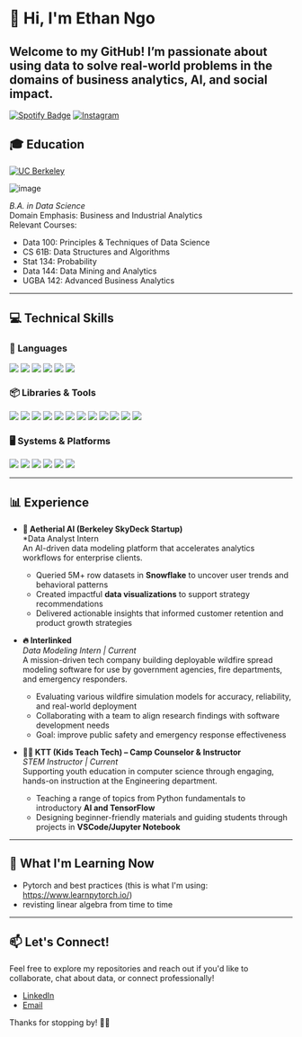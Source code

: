 # 👋 Hi, I'm Ethan Ngo

Welcome to my GitHub! I’m passionate about using data to solve real-world problems in the domains of business analytics, AI, and social impact.
---

[![Spotify Badge](https://img.shields.io/badge/Spotify-1ED760?style=for-the-badge&logo=spotify&logoColor=white)](https://open.spotify.com/user/f1enrtm9qzzx0l97fseiq5mb0?si=c2c8bc50eb0a4f6a&nd=1&dlsi=2dcbdbe3f3344e5c)
[![Instagram](https://img.shields.io/badge/Instagram-E4405F?style=for-the-badge&logo=instagram&logoColor=white)](https://www.instagram.com/ethangofficial/#)

## 🎓 Education

[![UC Berkeley](https://img.shields.io/badge/UC_Berkeley-003262?style=for-the-badge&logo=&logoColor=gold)](https://www.usnews.com/best-colleges/rankings/computer-science/data-analytics-science?_sort=rank&_sortDirection=asc)

![image](https://github.com/user-attachments/assets/141cf2dc-03a2-4058-82ca-d9882aa0e664)

*B.A. in Data Science*  
Domain Emphasis: Business and Industrial Analytics  
Relevant Courses:  
- Data 100: Principles & Techniques of Data Science  
- CS 61B: Data Structures and Algorithms  
- Stat 134: Probability  
- Data 144: Data Mining and Analytics  
- UGBA 142: Advanced Business Analytics  

---

## 💻 Technical Skills

### 🧠 Languages
<p>
  <img src="https://img.shields.io/badge/Python-3776AB?style=for-the-badge&logo=python&logoColor=white"/>
  <img src="https://img.shields.io/badge/R-276DC3?style=for-the-badge&logo=r&logoColor=white"/>
  <img src="https://img.shields.io/badge/SQL-003B57?style=for-the-badge&logo=mysql&logoColor=white"/>
  <img src="https://img.shields.io/badge/Java-007396?style=for-the-badge&logo=java&logoColor=white"/>
  <img src="https://img.shields.io/badge/JavaScript-F7DF1E?style=for-the-badge&logo=javascript&logoColor=black"/>
  <img src="https://img.shields.io/badge/Scheme-1e4b94?style=for-the-badge"/>
</p>

### 📦 Libraries & Tools
<p>
  <img src="https://img.shields.io/badge/NumPy-013243?style=for-the-badge&logo=numpy&logoColor=white"/>
  <img src="https://img.shields.io/badge/pandas-150458?style=for-the-badge&logo=pandas&logoColor=white"/>
  <img src="https://img.shields.io/badge/scikit--learn-F7931E?style=for-the-badge&logo=scikit-learn&logoColor=white"/>
  <img src="https://img.shields.io/badge/PyTorch-EE4C2C?style=for-the-badge&logo=pytorch&logoColor=white"/>
  <img src="https://img.shields.io/badge/TensorFlow-FF6F00?style=for-the-badge&logo=tensorflow&logoColor=white"/>
  <img src="https://img.shields.io/badge/Matplotlib-11557C?style=for-the-badge&logo=matplotlib&logoColor=white"/>
  <img src="https://img.shields.io/badge/Seaborn-4C72B0?style=for-the-badge"/>
  <img src="https://img.shields.io/badge/Regex-4285F4?style=for-the-badge"/>
  <img src="https://img.shields.io/badge/Tableau-E97627?style=for-the-badge&logo=tableau&logoColor=white"/>
  <img src="https://img.shields.io/badge/Git-F05032?style=for-the-badge&logo=git&logoColor=white"/>
  <img src="https://img.shields.io/badge/Jupyter-F37626?style=for-the-badge&logo=jupyter&logoColor=white"/>
  <img src="https://img.shields.io/badge/VS%20Code-007ACC?style=for-the-badge&logo=visualstudiocode&logoColor=white"/>
</p>

### 🖥️ Systems & Platforms
<p>
  <img src="https://img.shields.io/badge/MySQL-4479A1?style=for-the-badge&logo=mysql&logoColor=white"/>
  <img src="https://img.shields.io/badge/SQLite-003B57?style=for-the-badge&logo=sqlite&logoColor=white"/>
  <img src="https://img.shields.io/badge/Snowflake-29B5E8?style=for-the-badge&logo=snowflake&logoColor=white"/>
  <img src="https://img.shields.io/badge/Conda-44A833?style=for-the-badge&logo=anaconda&logoColor=white"/>
  <img src="https://img.shields.io/badge/GitHub-181717?style=for-the-badge&logo=github&logoColor=white"/>
  <img src="https://img.shields.io/badge/Mac/Linux-Terminal-000000?style=for-the-badge&logo=gnubash&logoColor=white"/>
</p>
  

---

## 📊 Experience

- **🤖 Aetherial AI (Berkeley SkyDeck Startup)**  
  *Data Analyst Intern  
  An AI-driven data modeling platform that accelerates analytics workflows for enterprise clients.  
  - Queried 5M+ row datasets in **Snowflake** to uncover user trends and behavioral patterns  
  - Created impactful **data visualizations** to support strategy recommendations  
  - Delivered actionable insights that informed customer retention and product growth strategies  

- **🔥 Interlinked**  
  *Data Modeling Intern | Current*  
  A mission-driven tech company building deployable wildfire spread modeling software for use by government agencies, fire departments, and emergency responders.  
  - Evaluating various wildfire simulation models for accuracy, reliability, and real-world deployment  
  - Collaborating with a team to align research findings with software development needs  
  - Goal: improve public safety and emergency response effectiveness  

- **👨‍🏫 KTT (Kids Teach Tech) – Camp Counselor & Instructor**  
  *STEM Instructor | Current*  
  Supporting youth education in computer science through engaging, hands-on instruction at the Engineering department.  
  - Teaching a range of topics from Python fundamentals to introductory **AI and TensorFlow**  
  - Designing beginner-friendly materials and guiding students through projects in **VSCode/Jupyter Notebook**  

---

## 🚀 What I'm Learning Now

- Pytorch and best practices (this is what I'm using: https://www.learnpytorch.io/)  
- revisting linear algebra from time to time     

---

## 📫 Let's Connect!

Feel free to explore my repositories and reach out if you'd like to collaborate, chat about data, or connect professionally!

- [LinkedIn](https://www.linkedin.com/in/ethngo7/)  
- [Email](mailto:ethngo@berkeley.edu)

Thanks for stopping by! 👨‍💻
